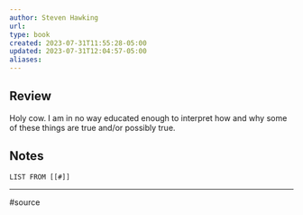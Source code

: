 ```yaml
---
author: Steven Hawking
url: 
type: book
created: 2023-07-31T11:55:28-05:00
updated: 2023-07-31T12:04:57-05:00
aliases:
---
```

## Review
Holy cow. I am in no way educated enough to interpret how and why some of these things are true and/or possibly true.

## Notes
```dataview
LIST FROM [[#]]
```

---
#source 
